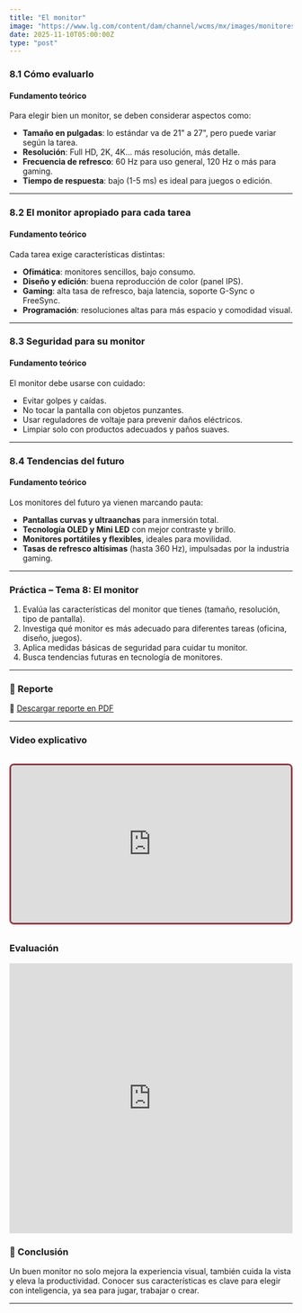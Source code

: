 ```yaml
---
title: "El monitor"
image: "https://www.lg.com/content/dam/channel/wcms/mx/images/monitores/27gs50f-b/gallery/ultragear-27gs50f-gallery-01-2010.jpg/_jcr_content/renditions/thum-1600x1062.jpeg"
date: 2025-11-10T05:00:00Z
type: "post"
---
```

### 8.1 Cómo evaluarlo

#### Fundamento teórico
Para elegir bien un monitor, se deben considerar aspectos como:
- **Tamaño en pulgadas**: lo estándar va de 21" a 27", pero puede variar según la tarea.
- **Resolución**: Full HD, 2K, 4K... más resolución, más detalle.
- **Frecuencia de refresco**: 60 Hz para uso general, 120 Hz o más para gaming.
- **Tiempo de respuesta**: bajo (1-5 ms) es ideal para juegos o edición.

---

### 8.2 El monitor apropiado para cada tarea

#### Fundamento teórico
Cada tarea exige características distintas:
- **Ofimática**: monitores sencillos, bajo consumo.
- **Diseño y edición**: buena reproducción de color (panel IPS).
- **Gaming**: alta tasa de refresco, baja latencia, soporte G-Sync o FreeSync.
- **Programación**: resoluciones altas para más espacio y comodidad visual.

---

### 8.3 Seguridad para su monitor

#### Fundamento teórico
El monitor debe usarse con cuidado:
- Evitar golpes y caídas.
- No tocar la pantalla con objetos punzantes.
- Usar reguladores de voltaje para prevenir daños eléctricos.
- Limpiar solo con productos adecuados y paños suaves.

---

### 8.4 Tendencias del futuro

#### Fundamento teórico
Los monitores del futuro ya vienen marcando pauta:
- **Pantallas curvas y ultraanchas** para inmersión total.
- **Tecnología OLED y Mini LED** con mejor contraste y brillo.
- **Monitores portátiles y flexibles**, ideales para movilidad.
- **Tasas de refresco altísimas** (hasta 360 Hz), impulsadas por la industria gaming.

---

### Práctica – Tema 8: El monitor

1. Evalúa las características del monitor que tienes (tamaño, resolución, tipo de pantalla).
2. Investiga qué monitor es más adecuado para diferentes tareas (oficina, diseño, juegos).
3. Aplica medidas básicas de seguridad para cuidar tu monitor.
4. Busca tendencias futuras en tecnología de monitores.

---

### 📄 Reporte

📎 [Descargar reporte en PDF](./reportes/actualizar_equipo.pdf)

---

### Video explicativo
<div class="video-wrapper">
  <div class="video-container">
    <iframe
      src="https://www.youtube.com/embed/W3Ndg0ttj6s"
      frameborder="0"
      allow="accelerometer; autoplay; clipboard-write; encrypted-media; gyroscope; picture-in-picture"
      allowfullscreen
    ></iframe>
  </div>
</div>

<style>
  .video-wrapper {
    max-width: 800px;
    margin: 2rem auto;
    border: 3px solid #8e3b46; 
    border-radius: 0.5rem; 
    overflow: hidden;
    box-shadow: 0 1px 3px rgba(0,0,0,0.1); /* Sombra suave */
  }

  .video-container {
    position: relative;
    padding-bottom: 56.25%; /* Relación 16:9 */
    height: 0;
    overflow: hidden;
  }

  .video-container iframe {
    position: absolute;
    top: 0;
    left: 0;
    width: 100%;
    height: 100%;
  }
</style>


### Evaluación
<iframe width="640px" height="480px" src="https://forms.office.com/Pages/ResponsePage.aspx?id=gsNAcvN36kKVdjcJfbNi0FCkw5CfzlBNhis-3McxiZlURTI3SUFUT0pPSUlDM0dCU0I2WTFYUUlFMi4u&embed=true" frameborder="0" marginwidth="0" marginheight="0" style="border: none; max-width:100%; max-height:100vh" allowfullscreen webkitallowfullscreen mozallowfullscreen msallowfullscreen> </iframe>

### 🧾 Conclusión

Un buen monitor no solo mejora la experiencia visual, también cuida la vista y eleva la productividad. Conocer sus características es clave para elegir con inteligencia, ya sea para jugar, trabajar o crear.

---
